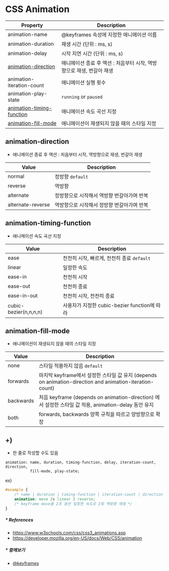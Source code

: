 # CSS Animation
| Property                                                | Description                               |
|---------------------------------------------------------|-------------------------------------------|
| animation-name                                          | @keyframes 속성에 지정한 애니메이션 이름               |
| animation-duration                                      | 재생 시간 (단위 : ms, s)                        |
| animation-delay                                         | 시작 지연 시간 (단위 : ms, s)                     |
| [animation-direction](#animation-direction)             | 애니메이션 종료 후 액션 : 처음부터 시작, 역방향으로 재생, 번갈아 재생 |
| animation-iteration-count                               | 애니메이션 실행 횟수                               |
| animation-play-state                                    | `running` or `paused`                     |
| [animation-timing-function](#animation-timing-function) | 애니메이션 속도 곡선 지정                            |
| [animation-fill-mode](#animation-fill-mode)             | 애니메이션이 재생되지 않을 때의 스타일 지정                  |

## animation-direction
- 애니메이션 종료 후 액션 : 처음부터 시작, 역방향으로 재생, 번갈아 재생

| Value             | Description             |
|-------------------|-------------------------|
| normal            | 정방향 `default`           |
| reverse           | 역방향                     |
| alternate         | 정방향으로 시작해서 역방향 번갈아가며 반복 |
| alternate-reverse | 역방향으로 시작해서 정방향 번갈아가며 반복 |

## animation-timing-function
- 애니메이션 속도 곡선 지정

| Value                 | Description                        |
|-----------------------|------------------------------------|
| ease                  | 천천히 시작, 빠르게, 천천히 종료 `default`      |
| linear                | 일정한 속도                             |
| ease-in               | 천천히 시작                             |
| ease-out              | 천천히 종료                             |
| ease-in-out           | 천천히 시작, 천천히 종료                     |
| cubic-bezier(n,n,n,n) | 사용자가 지정한 cubic-bezier function에 따라 |

## animation-fill-mode
- 애니메이션이 재생되지 않을 때의 스타일 지정

| Value     | Description                                                                                |
|-----------|--------------------------------------------------------------------------------------------|
| none      | 스타일 적용하지 않음 `default`                                                                      |
| forwards  | 마지막 keyframe에서 설정한 스타일 값 유지 (depends on animation-direction and animation-iteration-count) |
| backwards | 처음 keyframe (depends on animation-direction) 에서 설정한 스타일 값 적용, animation-delay 동안 유지        |
| both      | forwards, backwards 양쪽 규칙을 따르고 양방향으로 확장                                                    |

## +) 
- 한 줄로 작성할 수도 있음
```
animation: name, duration, timing-function, delay, iteration-count, direction, 
           fill-mode, play-state;
```
ex)
```css
#example {
    /* name | duration | timing-function | iteration-count | direction */
    animation: move 2s linear 2 reverse;
    /* keyframe move를 2초 동안 일정한 속도로 2회 역방향 재생 */
}
```

##### * References
- https://www.w3schools.com/css/css3_animations.asp
- https://developer.mozilla.org/en-US/docs/Web/CSS/animation

##### * 함께보기
- [@keyframes]([20210316]_keyframes.md)

